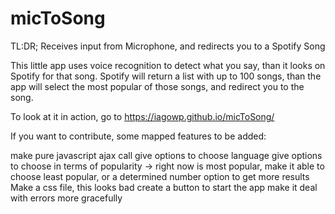 micToSong
=========

TL:DR; Receives input from Microphone, and redirects you to a Spotify Song

This little app uses voice recognition to detect what you say, than it looks on Spotify for that song. Spotify will return a list with up to 100 songs, than the app will select the most popular of those songs, and redirect you to the song.

To look at it in action, go to https://iagowp.github.io/micToSong/

If you want to contribute, some mapped features to be added:

make pure javascript ajax call
give options to choose language
give options to choose in terms of popularity -> right now is most popular, make it able to choose least popular, or a determined number
option to get more results
Make a css file, this looks bad
create a button to start the app
make it deal with errors more gracefully
